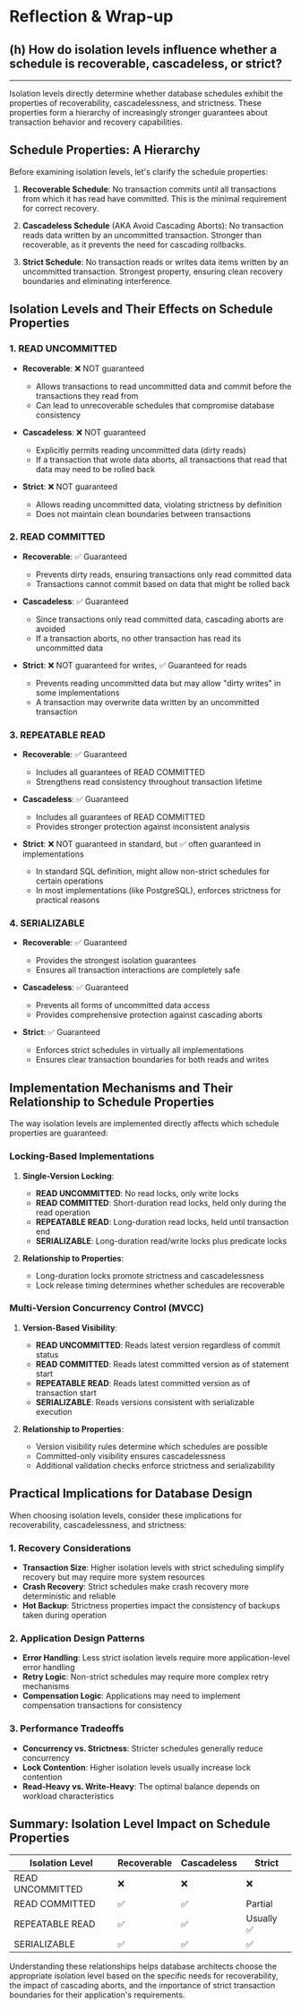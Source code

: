 # Reflection & Wrap-up

## (h) How do isolation levels influence whether a schedule is recoverable, cascadeless, or strict?

---

Isolation levels directly determine whether database schedules exhibit the properties of recoverability, cascadelessness, and strictness. These properties form a hierarchy of increasingly stronger guarantees about transaction behavior and recovery capabilities.

## Schedule Properties: A Hierarchy

Before examining isolation levels, let's clarify the schedule properties:

1. **Recoverable Schedule**: No transaction commits until all transactions from which it has read have committed. This is the minimal requirement for correct recovery.

2. **Cascadeless Schedule** (AKA Avoid Cascading Aborts): No transaction reads data written by an uncommitted transaction. Stronger than recoverable, as it prevents the need for cascading rollbacks.

3. **Strict Schedule**: No transaction reads or writes data items written by an uncommitted transaction. Strongest property, ensuring clean recovery boundaries and eliminating interference.

## Isolation Levels and Their Effects on Schedule Properties

### 1. READ UNCOMMITTED

- **Recoverable**: ❌ NOT guaranteed
   - Allows transactions to read uncommitted data and commit before the transactions they read from
   - Can lead to unrecoverable schedules that compromise database consistency

- **Cascadeless**: ❌ NOT guaranteed
   - Explicitly permits reading uncommitted data (dirty reads)
   - If a transaction that wrote data aborts, all transactions that read that data may need to be rolled back

- **Strict**: ❌ NOT guaranteed
   - Allows reading uncommitted data, violating strictness by definition
   - Does not maintain clean boundaries between transactions

### 2. READ COMMITTED

- **Recoverable**: ✅ Guaranteed
   - Prevents dirty reads, ensuring transactions only read committed data
   - Transactions cannot commit based on data that might be rolled back

- **Cascadeless**: ✅ Guaranteed
   - Since transactions only read committed data, cascading aborts are avoided
   - If a transaction aborts, no other transaction has read its uncommitted data

- **Strict**: ❌ NOT guaranteed for writes, ✅ Guaranteed for reads
   - Prevents reading uncommitted data but may allow "dirty writes" in some implementations
   - A transaction may overwrite data written by an uncommitted transaction

### 3. REPEATABLE READ

- **Recoverable**: ✅ Guaranteed
   - Includes all guarantees of READ COMMITTED
   - Strengthens read consistency throughout transaction lifetime

- **Cascadeless**: ✅ Guaranteed
   - Includes all guarantees of READ COMMITTED
   - Provides stronger protection against inconsistent analysis

- **Strict**: ❌ NOT guaranteed in standard, but ✅ often guaranteed in implementations
   - In standard SQL definition, might allow non-strict schedules for certain operations
   - In most implementations (like PostgreSQL), enforces strictness for practical reasons

### 4. SERIALIZABLE

- **Recoverable**: ✅ Guaranteed
   - Provides the strongest isolation guarantees
   - Ensures all transaction interactions are completely safe

- **Cascadeless**: ✅ Guaranteed
   - Prevents all forms of uncommitted data access
   - Provides comprehensive protection against cascading aborts

- **Strict**: ✅ Guaranteed
   - Enforces strict schedules in virtually all implementations
   - Ensures clear transaction boundaries for both reads and writes

## Implementation Mechanisms and Their Relationship to Schedule Properties

The way isolation levels are implemented directly affects which schedule properties are guaranteed:

### Locking-Based Implementations

1. **Single-Version Locking**:
   - **READ UNCOMMITTED**: No read locks, only write locks
   - **READ COMMITTED**: Short-duration read locks, held only during the read operation
   - **REPEATABLE READ**: Long-duration read locks, held until transaction end
   - **SERIALIZABLE**: Long-duration read/write locks plus predicate locks

2. **Relationship to Properties**:
   - Long-duration locks promote strictness and cascadelessness
   - Lock release timing determines whether schedules are recoverable

### Multi-Version Concurrency Control (MVCC)

1. **Version-Based Visibility**:
   - **READ UNCOMMITTED**: Reads latest version regardless of commit status
   - **READ COMMITTED**: Reads latest committed version as of statement start
   - **REPEATABLE READ**: Reads latest committed version as of transaction start
   - **SERIALIZABLE**: Reads versions consistent with serializable execution

2. **Relationship to Properties**:
   - Version visibility rules determine which schedules are possible
   - Committed-only visibility ensures cascadelessness
   - Additional validation checks enforce strictness and serializability

## Practical Implications for Database Design

When choosing isolation levels, consider these implications for recoverability, cascadelessness, and strictness:

### 1. Recovery Considerations

- **Transaction Size**: Higher isolation levels with strict scheduling simplify recovery but may require more system resources
- **Crash Recovery**: Strict schedules make crash recovery more deterministic and reliable
- **Hot Backup**: Strictness properties impact the consistency of backups taken during operation

### 2. Application Design Patterns

- **Error Handling**: Less strict isolation levels require more application-level error handling
- **Retry Logic**: Non-strict schedules may require more complex retry mechanisms
- **Compensation Logic**: Applications may need to implement compensation transactions for consistency

### 3. Performance Tradeoffs

- **Concurrency vs. Strictness**: Stricter schedules generally reduce concurrency
- **Lock Contention**: Higher isolation levels usually increase lock contention
- **Read-Heavy vs. Write-Heavy**: The optimal balance depends on workload characteristics

## Summary: Isolation Level Impact on Schedule Properties

| Isolation Level   | Recoverable | Cascadeless | Strict    |
|-------------------|-------------|-------------|-----------|
| READ UNCOMMITTED  | ❌          | ❌          | ❌        |
| READ COMMITTED    | ✅          | ✅          | Partial   |
| REPEATABLE READ   | ✅          | ✅          | Usually ✅ |
| SERIALIZABLE      | ✅          | ✅          | ✅        |

Understanding these relationships helps database architects choose the appropriate isolation level based on the specific needs for recoverability, the impact of cascading aborts, and the importance of strict transaction boundaries for their application's requirements.
